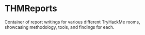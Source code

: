 # THMReports
Container of report writings for various different TryHackMe rooms, showcasing methodology, tools, and findings for each. 
